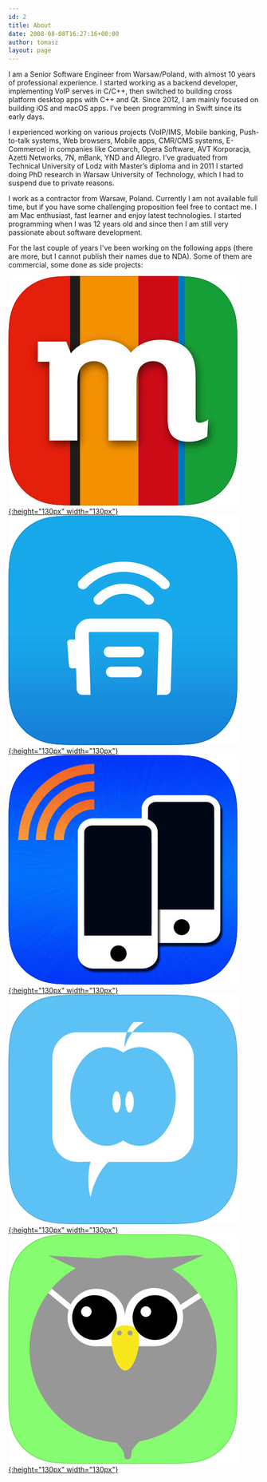 ```yaml
---
id: 2
title: About
date: 2008-08-08T16:27:16+00:00
author: tomasz
layout: page
---
```

I am a Senior Software Engineer from Warsaw/Poland, with almost 10 years of professional experience. I started working as a backend developer, implementing VoIP serves in C/C++, then switched to building cross platform desktop apps with C++ and Qt. Since 2012, I am mainly focused on building iOS and macOS apps. I&#8217;ve been programming in Swift since its early days.

I experienced working on various projects (VoIP/IMS, Mobile banking, Push-to-talk systems, Web browsers, Mobile apps, CMR/CMS systems, E-Commerce) in companies like Comarch, Opera Software, AVT Korporacja, Azetti Networks, 7N, mBank, YND and Allegro. I&#8217;ve graduated from Technical University of Lodz with Master&#8217;s diploma and in 2011 I started doing PhD research in Warsaw University of Technology, which I had to suspend due to private reasons.

I work as a contractor from Warsaw, Poland. Currently I am not available full time, but if you have some challenging proposition feel free to contact me. I am Mac enthusiast, fast learner and enjoy latest technologies. I started programming when I was 12 years old and since then I am still very passionate about software development.

For the last couple of years I've been working on the following apps (there are more, but I cannot publish their names due to NDA). Some of them are commercial, some done as side projects:

[![mBank app](/assets/mBank-app.png){:height="130px" width="130px"}](https://itunes.apple.com/pl/app/mbank-pl/id454987093?l=pl&mt=8)
[![GoPTT app](/assets/goptt-app.png){:height="130px" width="130px"}](https://itunes.apple.com/us/app/goptt-push-to-talk/id1028301000)
[![Azetti PTT app](/assets/azettiptt-app.png){:height="130px" width="130px"}](https://itunes.apple.com/us/app/azetti-push-to-talk-ptt/id908375434?mt=8)
[![iGuru app](/assets/iguru-app.png){:height="130px" width="130px"}](https://itunes.apple.com/ru/app/iguru-pl-darmowe-apki-i-gry/id947801822?mt=8)
[![Linguapp app](/assets/linguapp-app.png){:height="130px" width="130px"}](https://itunes.apple.com/ru/app/linguapp-long-term-memory-trainer-free-spanish-english/id905355897)